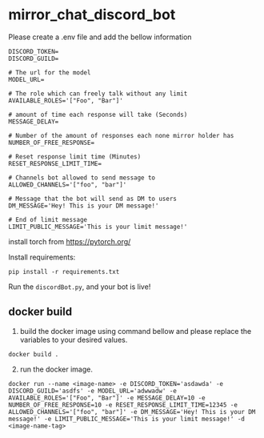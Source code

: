 # mirror_chat_discord_bot

Please create a .env file and add the bellow information

```shell
DISCORD_TOKEN=
DISCORD_GUILD=

# The url for the model
MODEL_URL=

# The role which can freely talk without any limit
AVAILABLE_ROLES='["Foo", "Bar"]'

# amount of time each response will take (Seconds)
MESSAGE_DELAY=

# Number of the amount of responses each none mirror holder has
NUMBER_OF_FREE_RESPONSE=

# Reset response limit time (Minutes)
RESET_RESPONSE_LIMIT_TIME=

# Channels bot allowed to send message to
ALLOWED_CHANNELS='["foo", "bar"]'

# Message that the bot will send as DM to users
DM_MESSAGE='Hey! This is your DM message!'

# End of limit message
LIMIT_PUBLIC_MESSAGE='This is your limit message!'
```

install torch from https://pytorch.org/

Install requirements:
```shell
pip install -r requirements.txt
```


Run the `discordBot.py`, and your bot is live!

## docker build

1. build the docker image using command bellow and please replace the variables to your desired values.

```shell
docker build .
```

2. run the docker image.
```shell
docker run --name <image-name> -e DISCORD_TOKEN='asdawda' -e DISCORD_GUILD='asdfs' -e MODEL_URL='adwwadw' -e AVAILABLE_ROLES='["Foo", "Bar"]' -e MESSAGE_DELAY=10 -e NUMBER_OF_FREE_RESPONSE=10 -e RESET_RESPONSE_LIMIT_TIME=12345 -e ALLOWED_CHANNELS='["foo", "bar"]' -e DM_MESSAGE='Hey! This is your DM message!' -e LIMIT_PUBLIC_MESSAGE='This is your limit message!' -d <image-name-tag>
```
